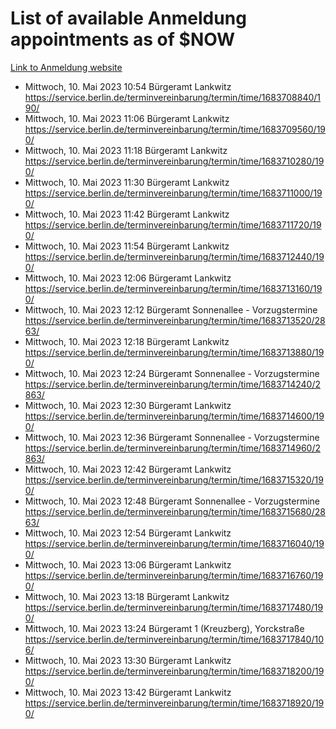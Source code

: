 # List of available Anmeldung appointments as of $NOW
[Link to Anmeldung website](https://service.berlin.de/terminvereinbarung/termin/tag.php?termin=1&anliegen[]=120686&dienstleisterlist=122210,122217,327316,122219,327312,122227,327314,122231,327346,122243,327348,122254,122252,329742,122260,329745,122262,329748,122271,327278,122273,327274,122277,327276,330436,122280,327294,122282,327290,122284,327292,122291,327270,122285,327266,122286,327264,122296,327268,150230,329760,122297,327286,122294,327284,122312,329763,122314,329775,122304,327330,122311,327334,122309,327332,317869,122281,327352,122279,329772,122283,122276,327324,122274,327326,122267,329766,122246,327318,122251,327320,122257,327322,122208,327298,122226,327300&herkunft=http%3A%2F%2Fservice.berlin.de%2Fdienstleistung%2F120686%2F)
- Mittwoch, 10. Mai 2023 10:54 Bürgeramt Lankwitz https://service.berlin.de/terminvereinbarung/termin/time/1683708840/190/
- Mittwoch, 10. Mai 2023 11:06 Bürgeramt Lankwitz https://service.berlin.de/terminvereinbarung/termin/time/1683709560/190/
- Mittwoch, 10. Mai 2023 11:18 Bürgeramt Lankwitz https://service.berlin.de/terminvereinbarung/termin/time/1683710280/190/
- Mittwoch, 10. Mai 2023 11:30 Bürgeramt Lankwitz https://service.berlin.de/terminvereinbarung/termin/time/1683711000/190/
- Mittwoch, 10. Mai 2023 11:42 Bürgeramt Lankwitz https://service.berlin.de/terminvereinbarung/termin/time/1683711720/190/
- Mittwoch, 10. Mai 2023 11:54 Bürgeramt Lankwitz https://service.berlin.de/terminvereinbarung/termin/time/1683712440/190/
- Mittwoch, 10. Mai 2023 12:06 Bürgeramt Lankwitz https://service.berlin.de/terminvereinbarung/termin/time/1683713160/190/
- Mittwoch, 10. Mai 2023 12:12 Bürgeramt Sonnenallee - Vorzugstermine https://service.berlin.de/terminvereinbarung/termin/time/1683713520/2863/
- Mittwoch, 10. Mai 2023 12:18 Bürgeramt Lankwitz https://service.berlin.de/terminvereinbarung/termin/time/1683713880/190/
- Mittwoch, 10. Mai 2023 12:24 Bürgeramt Sonnenallee - Vorzugstermine https://service.berlin.de/terminvereinbarung/termin/time/1683714240/2863/
- Mittwoch, 10. Mai 2023 12:30 Bürgeramt Lankwitz https://service.berlin.de/terminvereinbarung/termin/time/1683714600/190/
- Mittwoch, 10. Mai 2023 12:36 Bürgeramt Sonnenallee - Vorzugstermine https://service.berlin.de/terminvereinbarung/termin/time/1683714960/2863/
- Mittwoch, 10. Mai 2023 12:42 Bürgeramt Lankwitz https://service.berlin.de/terminvereinbarung/termin/time/1683715320/190/
- Mittwoch, 10. Mai 2023 12:48 Bürgeramt Sonnenallee - Vorzugstermine https://service.berlin.de/terminvereinbarung/termin/time/1683715680/2863/
- Mittwoch, 10. Mai 2023 12:54 Bürgeramt Lankwitz https://service.berlin.de/terminvereinbarung/termin/time/1683716040/190/
- Mittwoch, 10. Mai 2023 13:06 Bürgeramt Lankwitz https://service.berlin.de/terminvereinbarung/termin/time/1683716760/190/
- Mittwoch, 10. Mai 2023 13:18 Bürgeramt Lankwitz https://service.berlin.de/terminvereinbarung/termin/time/1683717480/190/
- Mittwoch, 10. Mai 2023 13:24 Bürgeramt 1 (Kreuzberg), Yorckstraße https://service.berlin.de/terminvereinbarung/termin/time/1683717840/106/
- Mittwoch, 10. Mai 2023 13:30 Bürgeramt Lankwitz https://service.berlin.de/terminvereinbarung/termin/time/1683718200/190/
- Mittwoch, 10. Mai 2023 13:42 Bürgeramt Lankwitz https://service.berlin.de/terminvereinbarung/termin/time/1683718920/190/
